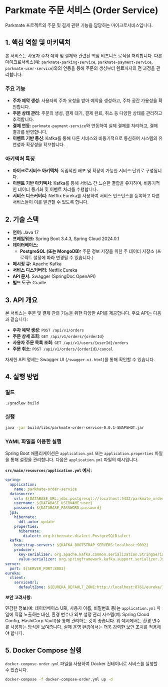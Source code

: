 # Parkmate 주문 서비스 (Order Service)

Parkmate 프로젝트의 주문 및 결제 관련 기능을 담당하는 마이크로서비스입니다.

## 1. 핵심 역할 및 아키텍처

본 서비스는 사용자 주차 예약 및 결제와 관련된 핵심 비즈니스 로직을 처리합니다. 다른 마이크로서비스(예: `parkmate-parking-service`, `parkmate-payment-service`, `parkmate-user-service`)와의 연동을 통해 주문의 생성부터 완료까지의 전 과정을 관리합니다.

### 주요 기능

-   **주차 예약 생성**: 사용자의 주차 요청을 받아 예약을 생성하고, 주차 공간 가용성을 확인합니다.
-   **주문 상태 관리**: 주문의 생성, 결제 대기, 결제 완료, 취소 등 다양한 상태를 관리하고 추적합니다.
-   **결제 연동**: `parkmate-payment-service`와 연동하여 실제 결제를 처리하고, 결제 결과를 반영합니다.
-   **이벤트 기반 통신**: Kafka를 통해 다른 서비스와 비동기적으로 통신하여 시스템의 유연성과 확장성을 확보합니다.

### 아키텍처 특징

-   **마이크로서비스 아키텍처**: 독립적인 배포 및 확장이 가능한 서비스 단위로 구성됩니다.
-   **이벤트 기반 아키텍처**: Kafka를 통해 서비스 간 느슨한 결합을 유지하며, 비동기적인 데이터 동기화 및 이벤트 처리를 수행합니다.
-   **서비스 디스커버리**: Netflix Eureka를 사용하여 서비스 인스턴스를 등록하고 다른 서비스들이 이를 발견할 수 있도록 합니다.

## 2. 기술 스택

-   **언어:** Java 17
-   **프레임워크:** Spring Boot 3.4.3, Spring Cloud 2024.0.1
-   **데이터베이스:**
    -   **PostgreSQL (또는 MongoDB):** 주문 정보 저장을 위한 주 데이터 저장소 (프로젝트 설정에 따라 변경될 수 있습니다.)
-   **메시징 큐:** Apache Kafka
-   **서비스 디스커버리:** Netflix Eureka
-   **API 문서:** Swagger (SpringDoc OpenAPI)
-   **빌드 도구:** Gradle

## 3. API 개요

본 서비스는 주문 및 결제 관련 기능을 위한 다양한 API를 제공합니다. 주요 API는 다음과 같습니다:

-   **주차 예약 생성**: `POST /api/v1/orders`
-   **주문 상세 조회**: `GET /api/v1/orders/{orderId}`
-   **사용자 주문 목록 조회**: `GET /api/v1/users/{userId}/orders`
-   **주문 취소**: `POST /api/v1/orders/{orderId}/cancel`

자세한 API 명세는 Swagger UI (`/swagger-ui.html`)를 통해 확인할 수 있습니다.

## 4. 실행 방법

### 빌드

```bash
./gradlew build
```

### 실행

```bash
java -jar build/libs/parkmate-order-service-0.0.1-SNAPSHOT.jar
```

### YAML 파일을 이용한 실행

Spring Boot 애플리케이션은 `application.yml` 또는 `application.properties` 파일을 통해 설정을 관리합니다. 다음은 `application.yml` 파일의 예시입니다.

**`src/main/resources/application.yml` 예시:**

```yaml
spring:
  application:
    name: parkmate-order-service
  datasource:
    url: ${DATABASE_URL:jdbc:postgresql://localhost:5432/parkmate_order_db}
    username: ${DATABASE_USERNAME:user}
    password: ${DATABASE_PASSWORD:password}
  jpa:
    hibernate:
      ddl-auto: update
    properties:
      hibernate:
        dialect: org.hibernate.dialect.PostgreSQLDialect
  kafka:
    bootstrap-servers: ${KAFKA_BOOTSTRAP_SERVERS:localhost:9092}
    producer:
      key-serializer: org.apache.kafka.common.serialization.StringSerializer
      value-serializer: org.springframework.kafka.support.serializer.JsonSerializer
server:
  port: ${SERVER_PORT:8083}
eureka:
  client:
    serviceUrl:
      defaultZone: ${EUREKA_DEFAULT_ZONE:http://localhost:8761/eureka/}
```

**보안 고려사항:**

민감한 정보(예: 데이터베이스 URI, 사용자 이름, 비밀번호 등)는 `application.yml` 파일에 직접 노출하는 대신, 환경 변수나 외부 설정 관리 시스템(예: Spring Cloud Config, HashiCorp Vault)을 통해 관리하는 것이 좋습니다. 위 예시에서는 환경 변수를 사용하는 방식을 보여줍니다. 실제 운영 환경에서는 더욱 강력한 보안 조치를 적용해야 합니다.

## 5. Docker Compose 실행

`docker-compose-order.yml` 파일을 사용하여 Docker 컨테이너로 서비스를 실행할 수 있습니다.

```bash
docker-compose -f docker-compose-order.yml up -d
```